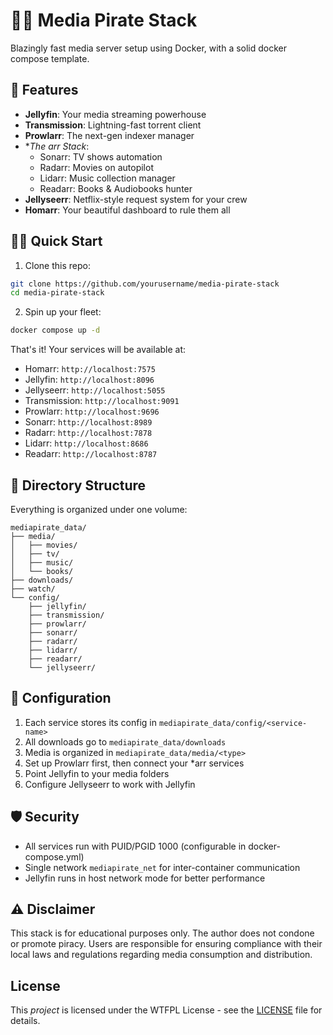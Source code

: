 # 🏴‍☠️ Media Pirate Stack

Blazingly fast media server setup using Docker, with a solid docker compose template.

## 🚀 Features

- **Jellyfin**: Your media streaming powerhouse
- **Transmission**: Lightning-fast torrent client
- **Prowlarr**: The next-gen indexer manager
- **The *arr Stack**:
  - Sonarr: TV shows automation
  - Radarr: Movies on autopilot
  - Lidarr: Music collection manager
  - Readarr: Books & Audiobooks hunter
- **Jellyseerr**: Netflix-style request system for your crew
- **Homarr**: Your beautiful dashboard to rule them all

## 🏃‍♂️ Quick Start

1. Clone this repo:

```bash
git clone https://github.com/yourusername/media-pirate-stack
cd media-pirate-stack
```

2. Spin up your fleet:

```bash
docker compose up -d
```

That's it! Your services will be available at:
- Homarr: `http://localhost:7575`
- Jellyfin: `http://localhost:8096`
- Jellyseerr: `http://localhost:5055`
- Transmission: `http://localhost:9091`
- Prowlarr: `http://localhost:9696`
- Sonarr: `http://localhost:8989`
- Radarr: `http://localhost:7878`
- Lidarr: `http://localhost:8686`
- Readarr: `http://localhost:8787`

## 📁 Directory Structure

Everything is organized under one volume:

```
mediapirate_data/
├── media/
│   ├── movies/
│   ├── tv/
│   ├── music/
│   └── books/
├── downloads/
├── watch/
└── config/
    ├── jellyfin/
    ├── transmission/
    ├── prowlarr/
    ├── sonarr/
    ├── radarr/
    ├── lidarr/
    ├── readarr/
    └── jellyseerr/
```

## 🔧 Configuration

1. Each service stores its config in `mediapirate_data/config/<service-name>`
2. All downloads go to `mediapirate_data/downloads`
3. Media is organized in `mediapirate_data/media/<type>`
4. Set up Prowlarr first, then connect your *arr services
5. Point Jellyfin to your media folders
6. Configure Jellyseerr to work with Jellyfin

## 🛡️ Security

- All services run with PUID/PGID 1000 (configurable in docker-compose.yml)
- Single network `mediapirate_net` for inter-container communication
- Jellyfin runs in host network mode for better performance

## ⚠️ Disclaimer

This stack is for educational purposes only. The author does not condone or promote piracy. Users are responsible for ensuring compliance with their local laws and regulations regarding media consumption and distribution.

## License

This *project* is licensed under the WTFPL License - see the [LICENSE](LICENSE) file for details.
